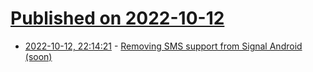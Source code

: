 # [Published on 2022-10-12](index.md)

* [2022-10-12, 22:14:21](https://lobste.rs/s/fpekm4/removing_sms_support_from_signal_android) - [Removing SMS support from Signal Android (soon)](https://signal.org/blog/sms-removal-android/)
